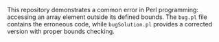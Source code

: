 This repository demonstrates a common error in Perl programming: accessing an array element outside its defined bounds. The `bug.pl` file contains the erroneous code, while `bugSolution.pl` provides a corrected version with proper bounds checking.